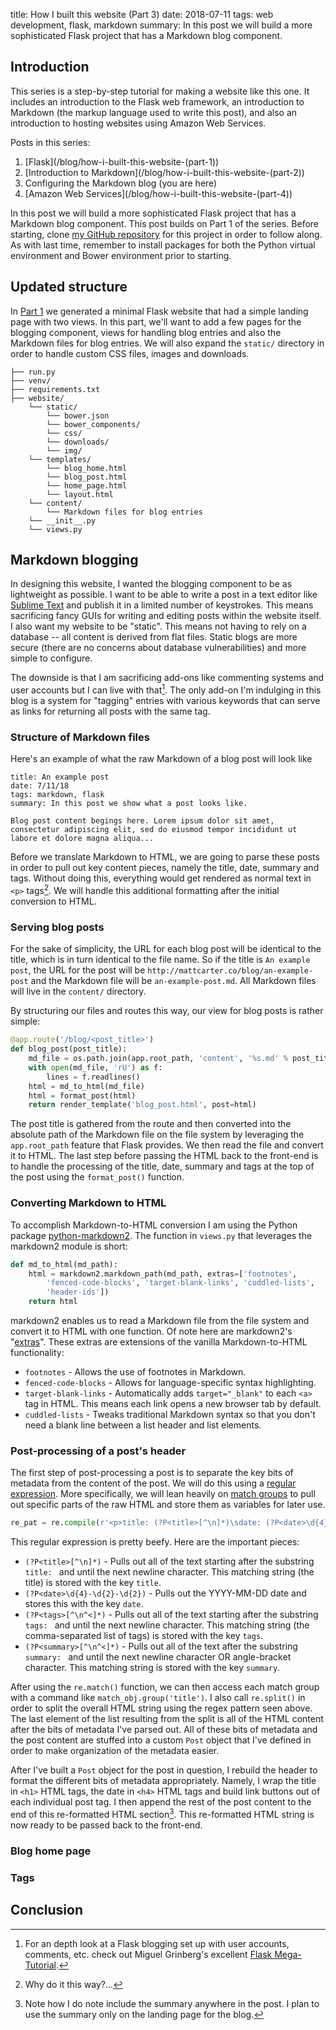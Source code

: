 title: How I built this website (Part 3)
date: 2018-07-11
tags: web development, flask, markdown
summary: In this post we will build a more sophisticated Flask project that has a Markdown blog component.

## Introduction

This series is a step-by-step tutorial for making a website like this one. It includes an introduction to the Flask web framework, an introduction to Markdown (the markup language used to write this post), and also an introduction to hosting websites using Amazon Web Services.

Posts in this series:
1. [Flask](/blog/how-i-built-this-website-(part-1\))
2. [Introduction to Markdown](/blog/how-i-built-this-website-(part-2\))
3. Configuring the Markdown blog (you are here)
4. [Amazon Web Services](/blog/how-i-built-this-website-(part-4\))

In this post we will build a more sophisticated Flask project that has a Markdown blog component. This post builds on Part 1 of the series. Before starting, clone [my GitHub repository](https://github.com/matt-cart/website) for this project in order to follow along. As with last time, remember to install packages for both the Python virtual environment and Bower environment prior to starting.

## Updated structure

In [Part 1](/blog/how-i-built-this-website-(part-1)) we generated a minimal Flask website that had a simple landing page with two views. In this part, we'll want to add a few pages for the blogging component, views for handling blog entries and also the Markdown files for blog entries. We will also expand the `static/` directory in order to handle custom CSS files, images and downloads.

```
├── run.py
├── venv/
├── requirements.txt
├── website/
	└── static/
		└── bower.json
		└── bower_components/
		└── css/
		└── downloads/
		└── img/
	└── templates/
		└── blog_home.html
		└── blog_post.html
		└── home_page.html
		└── layout.html
	└── content/
		└── Markdown files for blog entries
	└── __init__.py
	└── views.py
```

## Markdown blogging

In designing this website, I wanted the blogging component to be as lightweight as possible. I want to be able to write a post in a text editor like [Sublime Text](https://www.sublimetext.com/) and publish it in a limited number of keystrokes. This means sacrificing fancy GUIs for writing and editing posts within the website itself. I also want my website to be "static". This means not having to rely on a database -- all content is derived from flat files. Static blogs are more secure (there are no concerns about database vulnerabilities) and more simple to configure.

The downside is that I am sacrificing add-ons like commenting systems and user accounts but I can live with that[^1]. The only add-on I'm indulging in this blog is a system for "tagging" entries with various keywords that can serve as links for returning all posts with the same tag.

### Structure of Markdown files

Here's an example of what the raw Markdown of a blog post will look like

	title: An example post
	date: 7/11/18
	tags: markdown, flask
	summary: In this post we show what a post looks like.

	Blog post content begings here. Lorem ipsum dolor sit amet, consectetur adipiscing elit, sed do eiusmod tempor incididunt ut labore et dolore magna aliqua...

Before we translate Markdown to HTML, we are going to parse these posts in order to pull out key content pieces, namely the title, date, summary and tags. Without doing this, everything would get rendered as normal text in `<p>` tags[^2]. We will handle this additional formatting after the initial conversion to HTML.

### Serving blog posts

For the sake of simplicity, the URL for each blog post will be identical to the title, which is in turn identical to the file name. So if the title is `An example post`, the URL for the post will be `http://mattcarter.co/blog/an-example-post` and the Markdown file will be `an-example-post.md`. All Markdown files will live in the `content/` directory.

By structuring our files and routes this way, our view for blog posts is rather simple:

```python
@app.route('/blog/<post_title>')
def blog_post(post_title):
    md_file = os.path.join(app.root_path, 'content', '%s.md' % post_title)
    with open(md_file, 'rU') as f:
        lines = f.readlines()
    html = md_to_html(md_file)
    html = format_post(html)
    return render_template('blog_post.html', post=html)
```

The post title is gathered from the route and then converted into the absolute path of the Markdown file on the file system by leveraging the `app.root_path` feature that Flask provides. We then read the file and convert it to HTML. The last step before passing the HTML back to the front-end is to handle the processing of the title, date, summary and tags at the top of the post using the `format_post()` function.


### Converting Markdown to HTML

To accomplish Markdown-to-HTML conversion I am using the Python package [python-markdown2](https://github.com/trentm/python-markdown2). The function in `views.py` that leverages the markdown2 module is short:

```python
def md_to_html(md_path):
    html = markdown2.markdown_path(md_path, extras=['footnotes',
        'fenced-code-blocks', 'target-blank-links', 'cuddled-lists',
        'header-ids'])
    return html 
```

markdown2 enables us to read a Markdown file from the file system and convert it to HTML with one function. Of note here are markdown2's "[extras](https://github.com/trentm/python-markdown2/wiki/Extras)". These extras are extensions of the vanilla Markdown-to-HTML functionality:
* `footnotes` - Allows the use of footnotes in Markdown.
* `fenced-code-blocks` - Allows for language-specific syntax highlighting.
* `target-blank-links` - Automatically adds `target="_blank"` to each `<a>` tag in HTML. This means each link opens a new browser tab by default.
* `cuddled-lists` - Tweaks traditional Markdown syntax so that you don't need a blank line between a list header and list elements.

### Post-processing of a post's header

The first step of post-processing a post is to separate the key bits of metadata from the content of the post. We will do this using a [regular expression](https://docs.python.org/2/library/re.html). More specifically, we will lean heavily on [match groups](https://docs.python.org/2/library/re.html#re.MatchObject.group) to pull out specific parts of the raw HTML and store them as variables for later use.

```python
re_pat = re.compile(r'<p>title: (?P<title>[^\n]*)\sdate: (?P<date>\d{4}-\d{2}-\d{2})\stags: (?P<tags>[^\n^]*)\ssummary: (?P<summary>[^\n^<]*)</p>')
```

This regular expression is pretty beefy. Here are the important pieces:
* `(?P<title>[^\n]*)` - Pulls out all of the text starting after the substring `title: ` and until the next newline character. This matching string (the title) is stored with the key `title`.
* `(?P<date>\d{4}-\d{2}-\d{2})` - Pulls out the YYYY-MM-DD date and stores this with the key `date`.
* `(?P<tags>[^\n^<]*)` - Pulls out all of the text starting after the substring `tags: ` and until the next newline character. This matching string (the comma-separated list of tags) is stored with the key `tags`.
* `(?P<summary>[^\n^<]*)` - Pulls out all of the text after the substring `summary: ` and until the next newline character OR angle-bracket character. This matching string is stored with the key `summary`.

After using the `re.match()` function, we can then access each match group with a command like `match_obj.group('title')`. I also call `re.split()` in order to split the overall HTML string using the regex pattern seen above. The last element of the list resulting from the split is all of the HTML content after the bits of metadata I've parsed out. All of these bits of metadata and the post content are stuffed into a custom `Post` object that I've defined in order to make organization of the metadata easier.

After I've built a `Post` object for the post in question, I rebuild the header to format the different bits of metadata appropriately. Namely, I wrap the title in `<h1>` HTML tags, the date in `<h4>` HTML tags and build link buttons out of each individual post tag. I then append the rest of the post content to the end of this re-formatted HTML section[^3]. This re-formatted HTML string is now ready to be passed back to the front-end.


### Blog home page



### Tags



## Conclusion





[^1]: For an depth look at a Flask blogging set up with user accounts, comments, etc. check out Miguel Grinberg's excellent [Flask Mega-Tutorial](https://blog.miguelgrinberg.com/post/the-flask-mega-tutorial-part-i-hello-world).
[^2]: Why do it this way?...
[^3]: Note how I do note include the summary anywhere in the post. I plan to use the summary only on the landing page for the blog.

